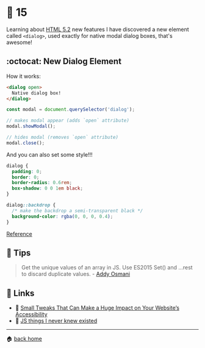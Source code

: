 # :pushpin: 15

Learning about [HTML 5.2](https://www.w3.org/TR/html52/) new features I have discovered a new element called `<dialog>`, used exactly for native modal dialog boxes, that's awesome!

## :octocat: New Dialog Element

How it works:

```html
<dialog open>
  Native dialog box!
</dialog>
```

```js
const modal = document.querySelector('dialog');

// makes modal appear (adds `open` attribute)
modal.showModal();

// hides modal (removes `open` attribute)
modal.close();
```

And you can also set some style!!!

```css
dialog {
  padding: 0;
  border: 0;
  border-radius: 0.6rem;
  box-shadow: 0 0 1em black;
}

dialog::backdrop {
  /* make the backdrop a semi-transparent black */
  background-color: rgba(0, 0, 0, 0.4);
}
```

[Reference](https://keithjgrant.com/posts/2018/meet-the-new-dialog-element/)

## :speech_balloon: Tips

> Get the unique values of an array in JS. Use ES2015 Set() and ...rest to discard duplicate values. - [Addy Osmani](https://twitter.com/addyosmani)

## :link: Links

* :pencil: [Small Tweaks That Can Make a Huge Impact on Your Website’s Accessibility](https://css-tricks.com/small-tweaks-can-make-huge-impact-websites-accessibility)
* :pencil: [JS things I never knew existed](https://air.ghost.io/js-things-i-never-knew-existed)

---

:house: [back home](../../../..#home)